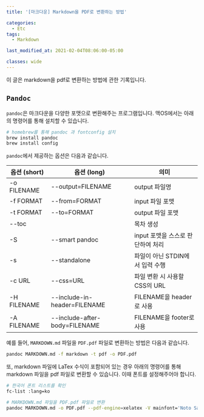 ```yaml
---
title: '[마크다운] Markdown을 PDF로 변환하는 방법'

categories:
  - Etc
tags:
  - Markdown

last_modified_at: 2021-02-04T08:06:00-05:00

classes: wide
---
```


이 글은 markdown을 pdf로 변환하는 방법에 관한 기록입니다.

## `Pandoc`

`pandoc`은 마크다운을 다양한 포맷으로 변환해주는 프로그램입니다. 맥OS에서는 아래의 명령어를 통해 설치할 수 있습니다.

```bash
# homebrew를 통해 pandoc 과 fontconfig 설치
brew install pandoc
brew install config
```

`pandoc`에서 제공하는 옵션은 다음과 같습니다.

|옵션 (short)|옵션 (long)       |의미        |
|-----------|-----------------|-----------|
|-o FILENAME|--output=FILENAME|output 파일명|
|-f FORMAT  |--from=FORMAT    |input 파일 포맷|
|-t FORMAT  |--to=FORMAT      |output 파일 포맷|
|--toc      |                 |목차 생성|
|-S         |--smart pandoc   |input 포맷을 스스로 판단하여 처리|
|-s         |--standalone     |파일이 아닌 STDIN에서 입력 수행|
|-c URL     |--css=URL        |파일 변환 시 사용할 CSS의 URL|
|-H FILENAME|--include-in-header=FILENAME|FILENAME을 header로 사용|	
|-A FILENAME|--include-after-body=FILENAME|FILENAME을 footer로 사용	|

예를 들어, `MARKDOWN.md` 파일을 `PDF.pdf` 파일로 변환하는 방법은 다음과 같습니다.

```bash
pandoc MARKDOWN.md -f markdown -t pdf -o PDF.pdf
```

또, markdown 파일에 LaTex 수식이 포함되어 있는 경우 아래의 명령어를 통해 markdown 파일을 pdf 파일로 변환할 수 있습니다. 이때 폰트를 설정해주어야 합니다.

```bash
# 한국어 폰트 리스트를 확인
fc-list :lang=ko 

# MARKDOWN.md 파일을 PDF.pdf 파일로 변환
pandoc MARKDOWN.md -o PDF.pdf --pdf-engine=xelatex -V mainfont='Noto Sans CJK KR'
```

